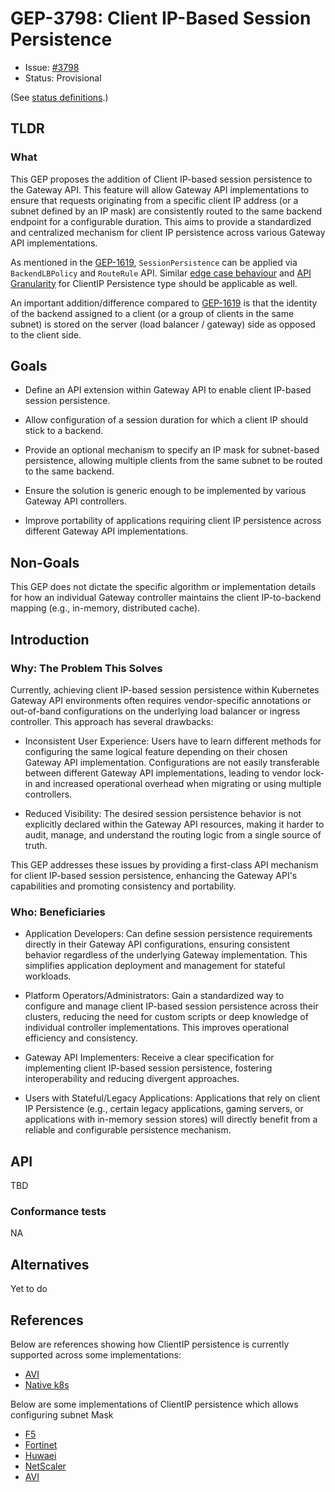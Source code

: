 # GEP-3798: Client IP-Based Session Persistence

* Issue: [#3798](https://github.com/kubernetes-sigs/gateway-api/issues/3798)
* Status: Provisional

(See [status definitions](../overview.md#gep-states).)

## TLDR

### What
 This GEP proposes the addition of Client IP-based session persistence to the Gateway API. This feature will allow Gateway API implementations to ensure that requests originating from a specific client IP address (or a subnet defined by an IP mask) are consistently routed to the same backend endpoint for a configurable duration. This aims to provide a standardized and centralized mechanism for client IP persistence across various Gateway API implementations.

 As mentioned in the [GEP-1619](https://gateway-api.sigs.k8s.io/geps/gep-1619/#api), `SessionPersistence` can be applied via `BackendLBPolicy` and `RouteRule` API. Similar [edge case behaviour](https://gateway-api.sigs.k8s.io/geps/gep-1619/#edge-case-behavior) and [API Granularity](https://gateway-api.sigs.k8s.io/geps/gep-1619/#api-granularity) for ClientIP Persistence type should be applicable as well.

 An important addition/difference compared to [GEP-1619](https://gateway-api.sigs.k8s.io/geps/gep-1619) is that the identity of the backend assigned to a client (or a group of clients in the same subnet) is stored on the server (load balancer / gateway) side as opposed to the client side.

## Goals

* Define an API extension within Gateway API to enable client IP-based session persistence.

* Allow configuration of a session duration for which a client IP should stick to a backend.

* Provide an optional mechanism to specify an IP mask for subnet-based persistence, allowing multiple clients from the same subnet to be routed to the same backend.

* Ensure the solution is generic enough to be implemented by various Gateway API controllers.

* Improve portability of applications requiring client IP persistence across different Gateway API implementations.

## Non-Goals

This GEP does not dictate the specific algorithm or implementation details for how an individual Gateway controller maintains the client IP-to-backend mapping (e.g., in-memory, distributed cache).

## Introduction

### Why: The Problem This Solves
Currently, achieving client IP-based session persistence within Kubernetes Gateway API environments often requires vendor-specific annotations or out-of-band configurations on the underlying load balancer or ingress controller. This approach has several drawbacks:

* Inconsistent User Experience: Users have to learn different methods for configuring the same logical feature depending on their chosen Gateway API implementation. Configurations are not easily transferable between different Gateway API implementations, leading to vendor lock-in and increased operational overhead when migrating or using multiple controllers.

* Reduced Visibility: The desired session persistence behavior is not explicitly declared within the Gateway API resources, making it harder to audit, manage, and understand the routing logic from a single source of truth.

This GEP addresses these issues by providing a first-class API mechanism for client IP-based session persistence, enhancing the Gateway API's capabilities and promoting consistency and portability.

### Who: Beneficiaries
* Application Developers: Can define session persistence requirements directly in their Gateway API configurations, ensuring consistent behavior regardless of the underlying Gateway implementation. This simplifies application deployment and management for stateful workloads.

* Platform Operators/Administrators: Gain a standardized way to configure and manage client IP-based session persistence across their clusters, reducing the need for custom scripts or deep knowledge of individual controller implementations. This improves operational efficiency and consistency.

* Gateway API Implementers: Receive a clear specification for implementing client IP-based session persistence, fostering interoperability and reducing divergent approaches.

* Users with Stateful/Legacy Applications: Applications that rely on client IP Persistence (e.g., certain legacy applications, gaming servers, or applications with in-memory session stores) will directly benefit from a reliable and configurable persistence mechanism.

## API

TBD

### Conformance tests 

NA

## Alternatives

Yet to do

## References

Below are references showing how ClientIP persistence is currently supported across some implementations:

* [AVI](https://techdocs.broadcom.com/us/en/vmware-security-load-balancing/avi-load-balancer/avi-load-balancer/30-2/load-balancing-overview/persistence.html)
* [Native k8s](https://kubernetes.io/docs/reference/networking/virtual-ips/#session-affinity)

Below are some implementations of ClientIP persistence which allows configuring subnet Mask 

* [F5](https://techdocs.f5.com/content/kb/en-us/products/big-ip_ltm/manuals/product/ltm-concepts-11-5-1/11.html#:~:text=is%20persisted%20properly.-,Source%20address%20affinity%20persistence,-Source%20address%20affinity)
* [Fortinet](https://help.fortinet.com/fadc/4-8-0/olh/Content/FortiADC/handbook/slb_persistence.htm)
* [Huwaei](https://info.support.huawei.com/hedex/api/pages/EDOC1100149308/AEJ0713J/18/resources/cli/session_persistence.html)
* [NetScaler](https://docs.netscaler.com/en-us/citrix-adc/current-release/load-balancing/load-balancing-persistence/no-rule-persistence#:~:text=For%20IP%2Dbased%20persistence%2C%20you%20can%20also%20set%20the%20persistMask%20parameter)
* [AVI](https://techdocs.broadcom.com/us/en/vmware-security-load-balancing/avi-load-balancer/avi-load-balancer/30-2/load-balancing-overview/persistence/client-ip-persistence.html)
